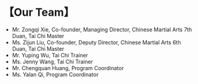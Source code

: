 # 【Our Team】

- Mr. Zongqi Xie, Co-founder, Managing Director, Chinese Martial Arts 7th Duan, Tai Chi Master
- Ms. Zijun Liu, Co-founder, Deputy Director, Chinese Martial Arts 6th Duan, Tai Chi Master
- Mr. Yuping Wu, Tai Chi Trainer
- Ms. Jenny Wang, Tai Chi Trainer
- Mr. Chengquan Huang, Program Coordinator
- Ms. Yalan Qi, Program Coordinator
